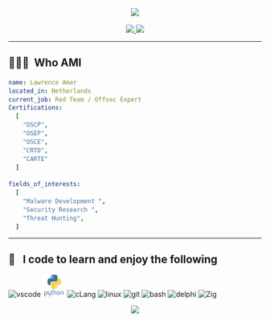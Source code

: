 <p align="center">
  <img src="https://capsule-render.vercel.app/api?type=waving&color=gradient&text=Hello!&height=100&section=header"/>
</p>


<p align="center">
<a href="https://0xsp.com/">
  <img height="50" src="https://user-images.githubusercontent.com/46517096/166972883-f5f1d88c-0246-4374-88ac-ded0f2cf0699.png"/>
</a>
<a href="https://twitter.com/zux0x3a">
  <img height="50" src="https://user-images.githubusercontent.com/46517096/166974271-91dfa250-d70b-4cb9-8707-f1bda1b708c3.png"/>
</a>

</p>

---

<h2> 👨🏻‍💻 &nbsp;Who AMI </h2>

```yaml
name: Lawrence Amer 
located_in: Netherlands
current_job: Red Team / Offsec Expert 
Certifications:
  [
    "OSCP",
    "OSEP",
    "OSCE",
    "CRTO",
    "CARTE" 
  ]

fields_of_interests:
  [
    "Malware Development ",
    "Security Research ",
    "Threat Hunting",
  ]

```
  
---  
  
<h2> 🚀 &nbsp; I code to learn and enjoy the following </h2>
<p align="left">
<img src="https://cdn.jsdelivr.net/gh/devicons/devicon/icons/csharp/csharp-original.svg" alt="vscode" width="45" height="45"/>
<img src="https://raw.githubusercontent.com/devicons/devicon/master/icons/python/python-original-wordmark.svg" alt="python" width="45" height="45"/>
<img src="https://cdn.jsdelivr.net/gh/devicons/devicon/icons/c/c-original.svg" alt="cLang" width="45" height="45"/>
<img src="https://cdn.jsdelivr.net/gh/devicons/devicon/icons/linux/linux-original.svg" alt="linux" width="45" height="45"/>       
<img src="https://cdn.jsdelivr.net/gh/devicons/devicon/icons/git/git-original.svg" alt="git" width="45" height="45"/>
<img src="https://cdn.jsdelivr.net/gh/devicons/devicon/icons/bash/bash-original.svg" alt="bash" width="45" height="45"/>
<img src="https://www.svgrepo.com/show/373548/delphi.svg" alt="delphi" width="45" height="45"/> 
<img src="https://www.svgrepo.com/show/374210/zig.svg" alt="Zig" width="45 height="45" /> 
</p>

<p align="center">
  <img src="https://capsule-render.vercel.app/api?type=waving&color=gradient&height=100&section=footer"/>
</p>
